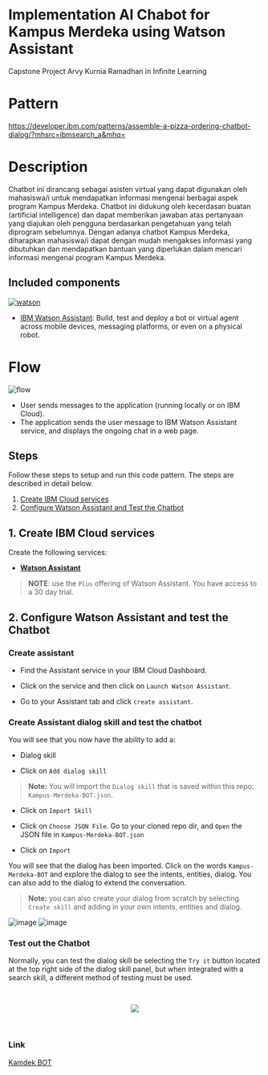 # Implementation AI Chabot for Kampus Merdeka using Watson Assistant
Capstone Project Arvy Kurnia Ramadhan in Infinite Learning 

# Pattern

https://developer.ibm.com/patterns/assemble-a-pizza-ordering-chatbot-dialog/?mhsrc=ibmsearch_a&mhq=

# Description

Chatbot ini dirancang sebagai asisten virtual yang dapat digunakan oleh mahasiswa/i untuk mendapatkan informasi mengenai berbagai aspek program Kampus Merdeka. Chatbot ini didukung oleh kecerdasan buatan (artificial intelligence) dan dapat memberikan jawaban atas pertanyaan yang diajukan oleh pengguna berdasarkan pengetahuan yang telah diprogram sebelumnya. Dengan adanya chatbot Kampus Merdeka, diharapkan mahasiswa/i dapat dengan mudah mengakses informasi yang dibutuhkan dan mendapatkan bantuan yang diperlukan dalam mencari informasi mengenai program Kampus Merdeka.

## Included components
 [![watson][watson]][watson]
* [IBM Watson Assistant](https://www.ibm.com/cloud/watson-assistant/): Build, test and deploy a bot or virtual agent across mobile devices, messaging platforms, or even on a physical robot.

# Flow 

![flow](https://github.com/ArvyKR/arvykr.github.io/assets/95832640/9e35b30b-5be3-4ddb-884f-76dcd6bc1fae)

- User sends messages to the application (running locally or on IBM Cloud).
- The application sends the user message to IBM Watson Assistant service, and displays the ongoing chat in a web page.

## Steps

Follow these steps to setup and run this code pattern. The steps are described in detail below.

1. [Create IBM Cloud services](#1-create-ibm-cloud-services)
5. [Configure Watson Assistant and Test the Chatbot](#2-configure-watson-assistant-and-test-the-chatbot)

## 1. Create IBM Cloud services

Create the following services:

* [**Watson Assistant**](https://cloud.ibm.com/catalog/services/assistant) 

> **NOTE**: use the `Plus` offering of Watson Assistant. You have access to a 30 day trial.

## 2. Configure Watson Assistant and test the Chatbot

### Create assistant

* Find the Assistant service in your IBM Cloud Dashboard.

* Click on the service and then click on `Launch Watson Assistant`.

* Go to your Assistant tab and click `create assistant`. 


### Create Assistant dialog skill and test the chatbot

You will see that you now have the ability to add a:
* Dialog skill


* Click on `Add dialog skill`

> **Note:** You will import the `Dialog skill` that is saved within this repo: `Kampus-Merdeka-BOT.json`.

* Click on `Import Skill`

* Click on `Choose JSON File`. Go to your cloned repo dir, and `Open` the JSON file in `Kampus-Merdeka-BOT.json`

* Click on `Import`

You will see that the dialog has been imported. Click on the words `Kampus-Merdeka-BOT` and explore the dialog to see the intents, entities, dialog.  You can also add to the dialog to extend the conversation.

> **Note:** you can also create your dialog from scratch by selecting `Create skill` and adding in your own intents, entities and dialog.


![image](https://github.com/ArvyKR/arvykr.github.io/assets/95832640/f589811e-1557-49d8-9d06-58ea33d88e15)
![image](https://github.com/ArvyKR/arvykr.github.io/assets/95832640/2889fd65-f6c4-48a8-b7cb-288756b0e16a)


### Test out the Chatbot

Normally, you can test the dialog skill be selecting the `Try it` button located at the top right side of the dialog skill panel, but when integrated with a search skill, a different method of testing must be used.

<br>
<p align="center">
  <img src="https://github.com/ArvyKR/arvykr.github.io/assets/95832640/87fb6b03-6b2b-4af4-a14f-0f6f155e3aef">
</p>
<br>




  
### Link
[Kamdek BOT](https://arvykr.github.io/)


  [watson]: https://img.shields.io/badge/watson-assistant-blue
